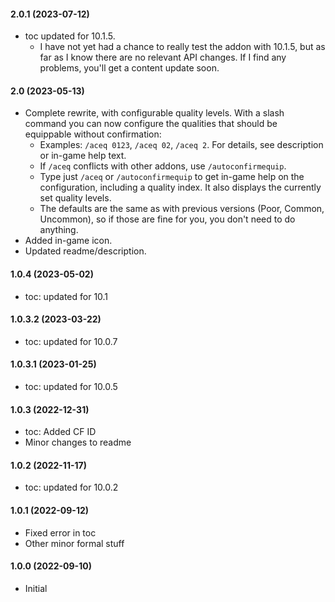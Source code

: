 #### 2.0.1 (2023-07-12)
- toc updated for 10.1.5.
  - I have not yet had a chance to really test the addon with 10.1.5, but as far as I know there are no relevant API changes. If I find any problems, you'll get a content update soon.

#### 2.0 (2023-05-13)
- Complete rewrite, with configurable quality levels. With a slash command you can now configure the qualities that should be equippable without confirmation: 
  - Examples: `/aceq 0123`, `/aceq 02`, `/aceq 2`. For details, see description or in-game help text.
  - If `/aceq` conflicts with other addons, use `/autoconfirmequip`. 
  - Type just `/aceq` or `/autoconfirmequip` to get in-game help on the configuration, including a quality index. It also displays the currently set quality levels.
  - The defaults are the same as with previous versions (Poor, Common, Uncommon), so if those are fine for you, you don't need to do anything.
- Added in-game icon.
- Updated readme/description.

#### 1.0.4 (2023-05-02)
- toc: updated for 10.1 

#### 1.0.3.2 (2023-03-22)
- toc: updated for 10.0.7 

#### 1.0.3.1 (2023-01-25)
- toc: updated for 10.0.5 

#### 1.0.3 (2022-12-31)
- toc: Added CF ID 
- Minor changes to readme

#### 1.0.2 (2022-11-17)
- toc: updated for 10.0.2 

#### 1.0.1 (2022-09-12)
- Fixed error in toc
- Other minor formal stuff

#### 1.0.0 (2022-09-10)
- Initial

